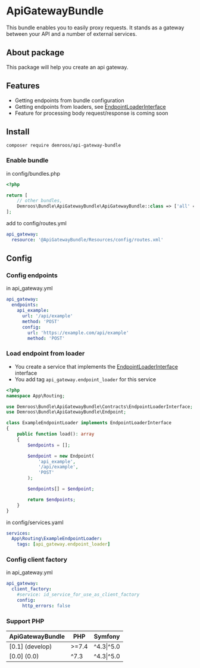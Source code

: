 # ApiGatewayBundle

This bundle enables you to easily proxy requests. It stands as a gateway between your API and a number of external services.

## About package

This package will help you create an api gateway.

## Features

* Getting endpoints from bundle configuration
* Getting endpoints from loaders, see [EndpointLoaderInterface](src/Contracts/EndpointLoaderInterface.php)
* Feature for processing body request/response is coming soon

## Install
`composer require demroos/api-gateway-bundle`

### Enable bundle

in config/bundles.php
```php
<?php

return [
    // other bundles,                            
    Demroos\Bundle\ApiGatewayBundle\ApiGatewayBundle::class => ['all' => true]    
];

```

add to config/routes.yml
```yaml
api_gateway:
  resource: '@ApiGatewayBundle/Resources/config/routes.xml'
```

## Config

### Config endpoints

in  api_gateway.yml
```yaml
api_gateway:
  endpoints:
    api_example:
      url: '/api/example'
      method: 'POST'
      config:
        url: 'https://example.com/api/example'
        method: 'POST'

```
### Load endpoint from loader

- You create a service that implements the [EndpointLoaderInterface](src/Contracts/EndpointLoaderInterface.php) interface
- You add tag `api_gateway.endpoint_loader` for this service

```php
<?php
namespace App\Routing;

use Demroos\Bundle\ApiGatewayBundle\Contracts\EndpointLoaderInterface;
use Demroos\Bundle\ApiGatewayBundle\Endpoint;

class ExampleEndpointLoader implements EndpointLoaderInterface
{
    public function load(): array
    {
        $endpoints = [];

        $endpoint = new Endpoint(
            'api_example',
            '/api/example',
            'POST'
        );

        $endpoints[] = $endpoint;

        return $endpoints;
    }
}
```

in config/services.yaml
```yaml
services:
  App\Routing\ExampleEndpointLoader:
    tags: [api_gateway.endpoint_loader]
```

### Config client factory

in  api_gateway.yml
```yaml
api_gateway:
  client_factory:
    #service: id_service_for_use_as_client_factory
    config:
      http_errors: false
```

### Support PHP

| ApiGatewayBundle |  PHP  | Symfony      |
|------------------|-------|--------------|
| [0.1] (develop)  | >=7.4 |  ^4.3\|^5.0  |
| [0.0] (0.0)      | ^7.3  |  ^4.3\|^5.0  |
